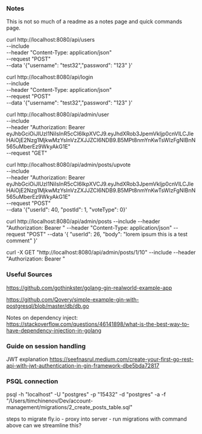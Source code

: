 ### Notes
This is not so much of a readme as a notes page and quick commands page.

curl http://localhost:8080/api/users \
    --include \
    --header "Content-Type: application/json" \
    --request "POST" \
    --data '{"username": "test32","password": "123" }'

curl http://localhost:8080/api/login \
    --include \
    --header "Content-Type: application/json" \
    --request "POST" \
    --data '{"username": "test32","password": "123" }'


curl http://localhost:8080/api/admin/user \
    --include \
	--header "Authorization: Bearer eyJhbGciOiJIUzI1NiIsInR5cCI6IkpXVCJ9.eyJhdXRob3JpemVkIjp0cnVlLCJleHAiOjE2Nzg1MjkwMzYsInVzZXJJZCI6NDB9.B5MPt8nmYnKwTsWIzFgNIBnN565uMberEz9WkyAkG1E" \
    --request "GET"

curl http://localhost:8080/api/admin/posts/upvote \
    --include \
	--header "Authorization: Bearer eyJhbGciOiJIUzI1NiIsInR5cCI6IkpXVCJ9.eyJhdXRob3JpemVkIjp0cnVlLCJleHAiOjE2Nzg1MjkwMzYsInVzZXJJZCI6NDB9.B5MPt8nmYnKwTsWIzFgNIBnN565uMberEz9WkyAkG1E" \
    --request "POST" \
    --data '{"userId": 40, "postId": 1, "voteType": 0}'

curl http://localhost:8080/api/admin/posts --include --header "Authorization: Bearer <token>" --header "Content-Type: application/json" --request "POST" --data '{ "userId": 26, "body": "lorem ipsum this is a test comment" }'

curl -X GET "http://localhost:8080/api/admin/posts/1/10" --include --header "Authorization: Bearer <token>"

### Useful Sources
https://github.com/gothinkster/golang-gin-realworld-example-app

https://github.com/Qovery/simple-example-gin-with-postgresql/blob/master/db/db.go

Notes on dependency inject:
https://stackoverflow.com/questions/46141898/what-is-the-best-way-to-have-dependency-injection-in-golang

### Guide on session handling
JWT explanation
https://seefnasrul.medium.com/create-your-first-go-rest-api-with-jwt-authentication-in-gin-framework-dbe5bda72817


### PSQL connection
psql -h "localhost" -U "postgres" -p "15432" -d "postgres" -a -f "/Users/timchinenov/Dev/account-management/migrations/2_create_posts_table.sql"

steps to migrate fly.io
    - proxy into server
    - run migrations with command above
    can we streamline this?